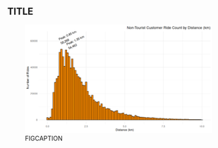 ## TITLE

<figure class="float-right">
  <a href="../Non-Tourist_Customer_Ride_Count_by_Distance.png" target="_blank" title="Select image to open full sized chart">
  <img src="../Non-Tourist_Customer_Ride_Count_by_Distance.png" alt="ALT_TEXT">
  </a>
  <figcaption>
  FIGCAPTION
  </figcaption>
</figure>



